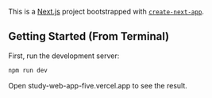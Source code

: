 This is a [Next.js](https://nextjs.org) project bootstrapped with [`create-next-app`](https://nextjs.org/docs/app/api-reference/cli/create-next-app).

## Getting Started (From Terminal)

First, run the development server:

```bash
npm run dev
```

Open study-web-app-five.vercel.app to see the result.
